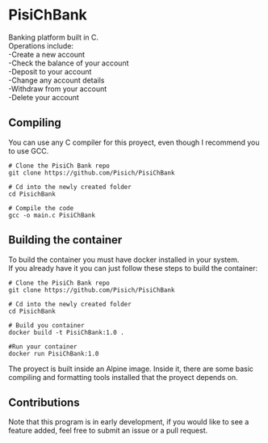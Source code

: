 # PisiChBank
Banking platform built in C.</br>
Operations include:</br>
-Create a new account</br>
-Check the balance of your account</br>
-Deposit to your account</br>
-Change any account details</br>
-Withdraw from your account</br>
-Delete your account</br>

## Compiling
You can use any C compiler for this proyect, even though I recommend you to use GCC.
```
# Clone the PisiCh Bank repo
git clone https://github.com/Pisich/PisiChBank

# Cd into the newly created folder
cd PisichBank

# Compile the code
gcc -o main.c PisiChBank
```
## Building the container
To build the container you must have docker installed in your system.</br>
If you already have it you can just follow these steps to build the container:
```
# Clone the PisiCh Bank repo
git clone https://github.com/Pisich/PisiChBank

# Cd into the newly created folder
cd PisichBank

# Build you container
docker build -t PisiChBank:1.0 .

#Run your container
docker run PisiChBank:1.0
```
The proyect is built inside an Alpine image. Inside it, there are some basic compiling and formatting tools installed that the proyect depends on.
## Contributions
Note that this program is in early development, if you would like to see a feature added, feel free to submit an issue or a pull request.
